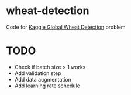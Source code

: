 # wheat-detection
Code for [Kaggle Global Wheat Detection](https://www.kaggle.com/c/global-wheat-detection/overview) problem

# TODO
* Check if batch size > 1 works
* Add validation step
* Add data augmentation
* Add learning rate schedule
